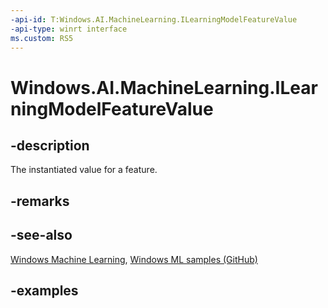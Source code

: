 ```yaml
---
-api-id: T:Windows.AI.MachineLearning.ILearningModelFeatureValue
-api-type: winrt interface
ms.custom: RS5
---
```


<!-- Interface syntax.
public interface ILearningModelFeatureValue 
-->

# Windows.AI.MachineLearning.ILearningModelFeatureValue

## -description
The instantiated value for a feature.

## -remarks

## -see-also
[Windows Machine Learning](https://docs.microsoft.com/windows/ai/),
[Windows ML samples (GitHub)](https://github.com/Microsoft/Windows-Machine-Learning)

## -examples

